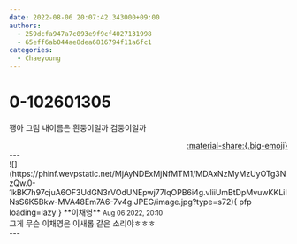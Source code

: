 ```yaml
---
date: 2022-08-06 20:07:42.343000+09:00
authors:
  - 259dcfa947a7c093e9f9cf4027131998
  - 65eff6ab044ae8dea6816794f11a6fc1
categories:
  - Chaeyoung
---
```


# 0-102601305

<div class="post-container" markdown="1">
<div class="content-container md-sidebar__scrollwrap" markdown="1">

꽹아 그럼 내이름은 흰둥이일까 검둥이일까

</div>
</div>

<div style="text-align: right;" markdown="1">
<a href="https://weverse.io/fromis9/fanpost/0-102601305" style="text-align: right;">:material-share:{.big-emoji}</a>
</div>
---

<div class="comments-container md-sidebar__scrollwrap" markdown="1">
<div class="comment" markdown="1">
<div class='id-container' markdown="1">
![](https://phinf.wevpstatic.net/MjAyNDExMjNfMTM1/MDAxNzMyMzUyOTg3NzQw.0-1kBK7h97cjuA6OF3UdGN3rVOdUNEpwj77IqOPB6i4g.vliiUmBtDpMvuwKKLiINsS6K5Bkw-MVA48Em7A6-7v4g.JPEG/image.jpg?type=s72){ pfp loading=lazy }
**<span class="artist">이채영</span>** <small>Aug 06 2022, 20:10</small><br>
</div>
<div class='comment-body' markdown="1">
그게 무슨 이채영은 이새롬 같은 소리야ㅎㅎㅎ
</div>
</div>
</div>
---

